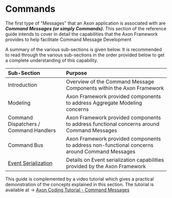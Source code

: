 # Commands

The first type of "Messages" that an Axon application is associated with are _**Command Messages \(or simply Commands\).**_  This section of the reference guide  intends to cover in detail the capabilities that the Axon Framework provides to help facilitate Command Message Development

A summary of the various sub-sections is given below. It is recommended to read through the various sub-sections in the order provided below to get a complete understanding of this capability.

| Sub-Section | Purpose |
| :--- | :--- |
| Introduction | Overview of the  Command Message Components  within the Axon Framework |
| Modeling | Axon Framework provided components to address Aggregate Modeling concerns  |
| Command Dispatchers / Command Handlers | Axon Framework provided components to address functional concerns around Command Messages |
| Command Bus | Axon Framework provided components to address non-functional concerns around Command Messages |
| [Event Serialization](../event-handling/serializers.md) | Details on Event serialization capabilities provided by the Axon Framework |

This guide is complemented by a video tutorial which gives a practical demonstration of the concepts explained in this section. The tutorial is available at  -&gt; [Axon Coding Tutorial - Command Messages](https://www.youtube.com/watch?v=7oy4w5THFEU&feature=youtu.be)

